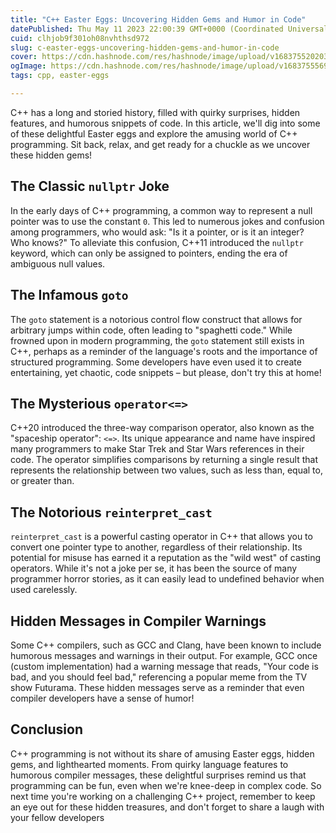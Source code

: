 ```yaml
---
title: "C++ Easter Eggs: Uncovering Hidden Gems and Humor in Code"
datePublished: Thu May 11 2023 22:00:39 GMT+0000 (Coordinated Universal Time)
cuid: clhjob9f301oh08nvhthsd972
slug: c-easter-eggs-uncovering-hidden-gems-and-humor-in-code
cover: https://cdn.hashnode.com/res/hashnode/image/upload/v1683755202030/8898a723-130e-40e0-b846-2b830da4c960.jpeg
ogImage: https://cdn.hashnode.com/res/hashnode/image/upload/v1683755569784/ba0796bf-ac6f-4630-a7e7-a507e16f5100.jpeg
tags: cpp, easter-eggs

---
```


C++ has a long and storied history, filled with quirky surprises, hidden features, and humorous snippets of code. In this article, we'll dig into some of these delightful Easter eggs and explore the amusing world of C++ programming. Sit back, relax, and get ready for a chuckle as we uncover these hidden gems!

## The Classic `nullptr` Joke

In the early days of C++ programming, a common way to represent a null pointer was to use the constant `0`. This led to numerous jokes and confusion among programmers, who would ask: "Is it a pointer, or is it an integer? Who knows?" To alleviate this confusion, C++11 introduced the `nullptr` keyword, which can only be assigned to pointers, ending the era of ambiguous null values.

## The Infamous `goto`

The `goto` statement is a notorious control flow construct that allows for arbitrary jumps within code, often leading to "spaghetti code." While frowned upon in modern programming, the `goto` statement still exists in C++, perhaps as a reminder of the language's roots and the importance of structured programming. Some developers have even used it to create entertaining, yet chaotic, code snippets – but please, don't try this at home!

## The Mysterious `operator<=>`

C++20 introduced the three-way comparison operator, also known as the "spaceship operator": `<=>`. Its unique appearance and name have inspired many programmers to make Star Trek and Star Wars references in their code. The operator simplifies comparisons by returning a single result that represents the relationship between two values, such as less than, equal to, or greater than.

## The Notorious `reinterpret_cast`

`reinterpret_cast` is a powerful casting operator in C++ that allows you to convert one pointer type to another, regardless of their relationship. Its potential for misuse has earned it a reputation as the "wild west" of casting operators. While it's not a joke per se, it has been the source of many programmer horror stories, as it can easily lead to undefined behavior when used carelessly.

## Hidden Messages in Compiler Warnings

Some C++ compilers, such as GCC and Clang, have been known to include humorous messages and warnings in their output. For example, GCC once (custom implementation) had a warning message that reads, "Your code is bad, and you should feel bad," referencing a popular meme from the TV show Futurama. These hidden messages serve as a reminder that even compiler developers have a sense of humor!

## Conclusion

C++ programming is not without its share of amusing Easter eggs, hidden gems, and lighthearted moments. From quirky language features to humorous compiler messages, these delightful surprises remind us that programming can be fun, even when we're knee-deep in complex code. So next time you're working on a challenging C++ project, remember to keep an eye out for these hidden treasures, and don't forget to share a laugh with your fellow developers